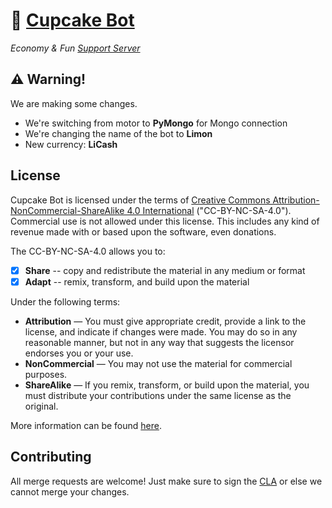 # 🧁 [Cupcake Bot](https://discord.com/api/oauth2/authorize?client_id=994143430504620072&permissions=139586817088&scope=applications.commands%20bot)
*Economy & Fun*  *[Support Server](https://discord.gg/8YX57rBGTM)*

## ⚠ Warning!
We are making some changes.
* We're switching from motor to **PyMongo** for Mongo connection
* We're changing the name of the bot to **Limon**
* New currency: **LiCash**

## License
Cupcake Bot is licensed under the terms of [Creative Commons Attribution-NonCommercial-ShareAlike 4.0 International](https://github.com/abdurrahmancosar/Python-Bot/blob/main/LICENSE) ("CC-BY-NC-SA-4.0"). Commercial use is not allowed under this license. This includes any kind of revenue made with or based upon the software, even donations.

The CC-BY-NC-SA-4.0 allows you to:

- [x] **Share** -- copy and redistribute the material in any medium or format
- [x] **Adapt** -- remix, transform, and build upon the material

Under the following terms:

- **Attribution** — You must give appropriate credit, provide a link to the license, and indicate if changes were made. You may do so in any reasonable manner, but not in any way that suggests the licensor endorses you or your use.
- **NonCommercial** — You may not use the material for commercial purposes.
- **ShareAlike** — If you remix, transform, or build upon the material, you must distribute your contributions under the same license as the original.

More information can be found [here](https://creativecommons.org/licenses/by-nc-sa/4.0/).

## Contributing

All merge requests are welcome! Just make sure to sign the [CLA](https://cla-assistant.io/AbdurrahmanCosar/Cupcake-Bot) or else we cannot merge your changes.
